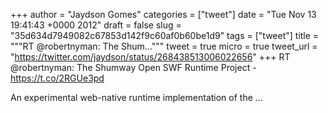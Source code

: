 
+++
author = "Jaydson Gomes"
categories = ["tweet"]
date = "Tue Nov 13 19:41:43 +0000 2012"
draft = false
slug = "35d634d7949082c67853d142f9c60af0b60be1d9"
tags = ["tweet"]
title = """RT @robertnyman: The Shum..."""
tweet = true
micro = true
tweet_url = "https://twitter.com/jaydson/status/268438513006022656"
+++
RT @robertnyman: The Shumway Open SWF Runtime Project - https://t.co/2RGUe3pd

An experimental web-native runtime implementation of the  ...

